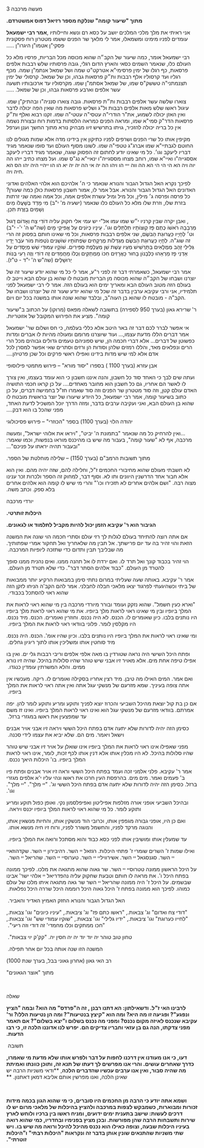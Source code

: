 <span dir="rtl">מעשה מרכבה 3</span>

**<span dir="rtl">מתוך "שיעור קומה" שנלקח מספר רזיאל דפוס
אמשטרדם.</span>**

**<span dir="rtl">אמר רבי ישמעאל</span>**, <span dir="rtl">אני ראיתי את
מלך מלכי המלכים יושב על כסא רם ונשא וחיילותיו עומדים לפניו מימינו
ומשמאלו, אמר לי מלאך שר הפנים ששמו מטטרון רוח פסקונית פסקי"ן אטמו"ן
היגרו"ן .....</span>

<span dir="rtl">רבי ישמעאל אומר, כמה שיעור של הקב״ה שהוא מכוסה מכל
הבריות, פרסיו מלא כל העולם כלו, שנאמר השמים כסאי והארץ הדום רגלי, גובה
פרסותיו שלש רבבות אלפים פרסאות, כף רגלו של ימין פרסימי"א אטרקט"ט שמה ושל
שמאל אנתמ"ן שמה. מכף רגליו ועד קרסוליו אלף רבבות ות״ק פרסאות גבהו, וכן
של שמאל. קרסולי של ימין תצנמתני"ה טששק"ס שמו, של שמאל אסתמ"ן שמו.
מקרסוליו עד ארכובותיו תשעה עשר אלפים וארבע פרסאות גבהו, וכן של שמאל.
.....</span>

<span dir="rtl">צוארו שלשה עשר אלפים רבבות ות״ת פרסאות. גובה צוארו
סנניה"ו ובהתיק"ן שמו. עיגול ראשו שלש מאות אלפים רבבות ול"ג ושליש פרסאות
מה שאין הפה יכולה לדבר ואין האזן יכולה לשמוע, את"ר הודרי"ה עטסי"ה עטטי"ה
שמו. זקנו רבוא ואלף ות״ק פרסאות הדר"ק סמי"א שמו, ומראה הפנים כמראה
הלסתות בדמות רוח ובצורת נשמה אין כל בריה יכולה להזכיר, גויתו בתרשיש זיוו
מבהיק נורא מתוך החשך וענן וערפל</span>

<span dir="rtl">מקיפין אותו כל שרי הפנים ושרפים לפניו כתיקון אין בידינו
מדה אלא שמות מגולים לנו החוטם לגבתיי"א שמו אברג"ג טטפי"ה שמו. לשונו מסוף
העולם ועד סופו שנאמר מגיד דבריו ליעקב וגו׳. כל מי שאינו יודע לחתום זה
הפסוק שוגה, שנאמר מגיד דבריו ליעקב אססגייה"ו ואיי"א שמו, רוחב מצחו
מססגייה"ו ינאיי"א נג"ס שמו. ועל מצחו כתיב ייהו הה יוה ויה הא הי הי הי הא
הה ווה ייי הו ויהו הה יה אי הה יה יה יא הו הו ייהיי היה יהו הס הא חיה
ויה</span>.

<span dir="rtl">לפיכך נקרא האל הגדול הגבור והנורא שנאמר כי ה׳ אלהיכם הוא
אלהי האלהים ואדוני האדונים האל הגדול הגבור והנורא. אבל אמר לו, אמור
חשבון פרסאות כולן כמה שעורן? כל פרסה ופרסה ג׳ מילין, וכל מיל ומיל עשרת
אלפים אמה, וכל אמה ואמה שני זרתות בזרת שלו, וזרת שלו מלא כל העולם כלו
שנאמר (ישעיה מ' י"ב) מִי מָדַד בְּשָׁעֳלוֹ מַיִם וְשָׁמַיִם בַּזֶּרֶת תִּכֵּן.</span>

<span dir="rtl">, ואבן יקרה שבין קרניו י״ש שמו עמו אל"י יש עמי אלי חקוק
עליה דּוֹדִי צַח וְאָדוֹם דָּגוּל מֵרְבָבָה רֹאשׁוֹ כֶּתֶם פָּז קְוּצּוֹתָיו תַּלְתַּלִּים וגו׳. עֵינָיו
כְּיוֹנִים עַל אֲפִיקֵי מָיִם (שה"ש ה' י'- י"ב) וט׳ לְחָיָיו כַּעֲרוּגַת הַבֹּשֶׂם, שני אלפים
רבבות פרסאות, וכל מי שאינו חותם בפסוק זה הרי זה שוג"ה. לְחָיָו כַּעֲרוּגַת הַבֹּשֶׂם
מִגְדְּלוֹת מֶרְקָחִים שִׂפְתוֹתָיו שׁוֹשַׁנִּים נֹטְפוֹת מוֹר עֹבֵר יָדָיו גְּלִילֵי זָהָב מְמֻלָּאִים בַּתַּרְשִׁישׁ
מֵעָיו עֶשֶׁת שֵׁן מְעֻלֶּפֶת סַפִּירִים. שׁוֹקָיו עַמּוּדֵי שֵׁשׁ מְיֻסָּדִים עַל אַדְנֵי פָז מַרְאֵהוּ כַּלְּבָנוֹן
בָּחוּר כָּאֲרָזִים חִכּוֹ מַמְתַקִּים וְכֻלּוֹ מַחֲמַדִּים זֶה דוֹדִי וְזֶה רֵעִי בְּנוֹת יְרוּשָׁלָים (שה"ש ה'
י"ד - ט"ז).</span>

<span dir="rtl">אמר רבי ישמעאל, כשאמרתי דבר זה לפני ר"ע, אמר לי כל מי
שהוא יודע שיעור זה של יוצרנו ושבחו של הקב״ה שהוא מכוסה מן הבריות מובטח
לו שהוא בן עולם הבא וייטב לו בעולם הזה מטוב העולם הבא ומאריך ימים הוא
בעולם הזה. אמר לי רבי ישמעאל לפני תלמידיו, אני ורבי עקיבא ערבין בדבר זה
שכל מי שהוא יודע שעור זה של יוצרנו ושבחו של הקב"ה - מובטח לו שהוא בן
העוה"ב, ובלבד שהוא שונה אותו במשנה בכל יום ויום</span>.

<span dir="rtl">ר' שרירא גאון (בערך 950 לספירה) בתשובה לשאלה מפאס
(מרוקו) על הכתוב ב"שיעור קומה". מציע את הפירוש המקובל של
אזוטריות.</span>

<span dir="rtl">אי אפשר לברר לכם דבר זה באר היטב אלא כללי בעלמה, כי חס
ושלום שר' ישמעאל אמר דברים הללו מדעת עצמו,... ועוד שיוצרנו מרומם ומעולה
מהיות לו אברים ומדות כפשוטן של דברים... אלא דברי חכמה הן, שיש ספוניהם
טעמים גדולים גבוהים מכל הרי הרים ונפלאים מאד, והללו רמזים שלהן וסודות הן
ורזים וסתרים שאי אפשר למסרן לכל אדם אלא למי שיש מדות בידינו ואפילו ראשי
פרקים וכל שכן פרטיהן....</span>

<span dir="rtl">אבן עזרא (בערך 1100 ) בספרו "יסוד מורא" – פירוש מתמטי
פילוסופי</span>

<span dir="rtl">ועתה שים לבך כי האחד סוד כל חשבון, והנה איננו חשבון כי
הוא עומד בעצמו, ואין צורך לו לאשר הם אחריו, גם כל חשבון הוא מחובר
מאחדים.... על כן קראו חכמי התושיה האדם עולם קטן, וזה סוד מטטרון שר הפנים
וזה סוד שאמרו חז"ל בחמישה דברים, על כן כתוב בשיעור קומה, אמר רבי ישמעאל,
כל היודע שיעורו של יוצר בראשית מובטח לו שהוא בן העולם הבא, ואני ועקיבה
ערבים בדבר, ומזה הדרך יוכל המשכיל לדעת האחד, מפני שהכל בו הוא
דבק....</span>

<span dir="rtl">יהודה הלוי (בערך 1100) בספר "הכוזרי" – פירוש
פסיכולוגי</span>

<span dir="rtl">...ואין להרחיק כל מה שנאמר "בתמונת ה' יביט", "ויראו את
אלוהי ישראל", ומעשה מרכבה, אף לא "שעור קומה", בעבור מה שיש בו מהיכנס
מוראו בנפשות, וכמו שאמר: "ובעבור תהיה יראתו על פניכם"...</span>

<span dir="rtl">מתוך תשובות הרמב"ם (בערך 1150) – שלילה מוחלטת של
הספר.</span>

<span dir="rtl">לא חשבתי מעולם שהוא מחיבורי החכמים ז"ל, וחלילה להם, שזה
יהיה מהם. ואין הוא אלא חבור אחד הדרשנין היוונים ותו לא. וסוף דבר, למחוק
זה הספר ולכרות זכר ענינו מצוה רבה. "ושם אלהים אחרים לא תזכירו וכו'" והרי
מי שיש לו קומה הוא אלהים אחרים בלא ספק. וכתב משה.</span>

<span dir="rtl">יורדי מרכבה</span>

**<span dir="rtl">היכלות זותרטי.</span>**

**<span dir="rtl">הגיבור הוא ר' עקיבא הזמן יכול להיות מקביל לתלמוד או
לגאונים.</span>**

<span dir="rtl">אם אתה רוצה להתיחד בעולם לגלות לך רזי עולם וסתרי חכמה
הוי שונה את המשנה הזאת והוי זהיר בה עד יום פרישתך. אל תבין מה שלאחריך
ואל תחקור אמרי שפתותיך. מה שבליבך תבין ותדום כדי שתזכה ליופיות המרכבה.
‏</span>

<span dir="rtl">הוי זהיר בכבוד קונך ואל תרד לו. ואם ירדת לו אל תהנה
ממנו. ואים נהנית ממנו סופך להטרד מן העולם. "כבוד אלהים הסתר דבר". כדי
שלא תטרד מן העולם. ‏</span>

<span dir="rtl">אמר ר' עקיבא. באותה שעה שעליתי במרום נתתי סימן במבואות
הרקיע יותר ממבואות של ביתי וכשהיגעתי לפרגוד יצאו מלאכי חבלה לחבלני. אמר
להם הקב'ה הניחו לזקן הזה שהוא ראוי להסתכל בכבודי. ‏</span>

<span dir="rtl">"וארא כעין חשמל". שהוא נזקק ועומד ובורר מיורדי מרכבה בין
מי שהוא ראוי לראות את המלך ביופיו ובין מי שאינו ראוי לראות מלך ביופיו.
את מי שהוא ראוי לראות מלך ביופיו היו נותנים בלבו. כיון שאומרים לו. הכנס.
לא היה נכנס. וחוזרין ואומרים. הכנס. מיד נכנס. היו מקלסין לומר. פלוני
בוודאי ראוי לראות את המלך ביופיו. ‏</span>

<span dir="rtl">ומי שאינו ראוי לראות את המלך ביופיו היו נותנים בלבו.
וכיון שהיו אומ'. הכנס. היה נכנס. מיד סוחטין אותו ומשליכין אותו לתוך
ריגיון גחלים. ‏</span>

<span dir="rtl">ופתח היכל השישי היה נראה שטורדין בו מאה אלפי אלפים וריבי
רבבות גלי ים. ואין בו אפילו טיפה אחת מים. אלא מאויר זיו אבני שיש טוהר
שהיו סלולות בהיכל. שהיה זיו נורא ממים. והלא המשרתין עומדין כנגדו.
‏</span>

<span dir="rtl">ואם אמר. המים האילו מה טיבן. מיד רצין אחריו בסקילה
ואומרים לו. ריקה. מעכשיו אין אתה צופה בעיניך. שמא מזרעם של מנשקי עגל אתה
ואין אתה ראוי לראות את המלך ביופיו. ‏</span>

<span dir="rtl">אם כן בת קול יוצאת מהיכל השביעי והכרוז יוצא לפניך ותוקע
ומריע ותוקע לומר להן. יפה אמרתם. בוודאי מזרעם של מנשקי עגל הוא ואינו
ראוי לראות המלך ביופיו. ואינו זז משם עד שמפצעין את ראשו במגזרי ברזל.
‏</span>

<span dir="rtl">כסימן הזה יהיה לדורות שלא יתעה אדם בפתח היכל הששי ויראה
זיו אבני אויר אבנים וישאל ויאמר. מים הם. שלא יביא את עצמו לידי סכנה.
‏</span>

<span dir="rtl">מפני שאפילו אינו ראוי לראות את המלך ביופיו אינו שואלן על
אויר זיו אבני שיש טוהר שהיו סלולות בהיכל. לא היו מכלין אותו אלא דנין
אותו לכף זכות, לומר, אינו ראוי לראות המלך ביופיו. בו' היכלות היאך נכנס.
‏</span>

<span dir="rtl">אמר ר' עקיבא. פלני אלמני זכה ועמד בפתח היכל הששי וראה
זיו אויר אבנים ופתח פיו ב' פעמים ואמר. מים מים. בהרפסת העין חרכו את ראשו
ונהי עליו י'א אלפים מגזרי ברזל. כסימן הזה יהיה לדורות שלא יתעה אדם בפתח
היכל הששי וג'. "יי מלך". "יי מלך". וגו'.</span>

<span dir="rtl"></span>

<span dir="rtl">ובהיכל השביעי אופני אורה מזלפות אפיליטון ואפיפלסמון נקי.
ואופן כפול תוקע ומריע ותוקע לומר. כל מי שהוא ראוי לראות המלך ביופיו יכנס
ויראה. ‏</span>

<span dir="rtl">ואם כן היו, אופני גבורה מגפפין אותו, וכרובי הוד מנשקין
אותו, והחיות מנשאין אותו, והנוגה מרקד לפניו, והחשמל משורר לפניו, ורוח
זיו חיה מנשא אותו. ‏</span>

<span dir="rtl">עד שמעלין אותו ומושיבין אותו לפני כסא כבוד והוא מסתכל
ורואה את המלך ביופיו. ‏</span>

<span dir="rtl">ואילו שמות ז' השרים שומרי ז' פתחי היכלות. רגזאל יי השר.
רהיבירון יי השר. שקדהוזאיי יי השר. סגנסגאל יי השר. אשירוויליי יי השר.
טערוסיי יי השר. שהריאל יי השר. ‏</span>

<span dir="rtl">על היכל הראשון ממונה טטרוסיי יי השר. שר גאוה שהוא מתגאה
את מלכו. לפיכך ממונה בפתח היכל ו'. את מראה לו חותם וטבעת שחקוק עליה
נהפדריאל יי אלהי ישר' אבינו שבשמים. על היכל ז' היה ממונה שהריאל יי השר
שר גאה מתגאה איתו מלכו של עולם כמוהו. לפיכך הוא ממונה בפתח ז' היכל גאוה
היכל רוממה היכל שררה היכל נפלאות. ‏</span>

<span dir="rtl">האל הגדול הגבור והנורא החזק האמיץ האדיר והאביר. ‏</span>

<span dir="rtl">"דודי צח ואדום" וג' צבאות., "ראשו כתם פז" וג' ציבאות.,
"עיניו כיונים" וגו' צבאות., "לחייו כערוגת" וגו' ציבאות., "ידיו גלילי"
וגו' צבאות., "שוקיו עמודי שש" וגו' צבאות., "חכו ממתקים וכלו מחמדי' זה
דודי וזה ריעי". ‏</span>

<span dir="rtl">טחון טוב טוהר יה יוד יוד יה יה חסין יה. "קק'ק יוי
צבאות". ‏</span>

<span dir="rtl">המשנה הזו שנה אותה בכל יום אחר תפילה. ‏</span>

<span dir="rtl">  
</span>

<span dir="rtl">רב האי גאון (אחרון גאוני בבל, בערך שנת 1000)</span>

<span dir="rtl">מתוך "אוצר הגאונים"</span>

<span dir="rtl"> </span>

<span dir="rtl">שאלה</span>

**<span dir="rtl">לרבינו האי ז"ל. ודשאילתון: הא דתנו רבנן , זה ה"פרדס"
מה הוא? ובמה "הציץ ונפגע"? ופגיעה זו מה היא? ומה הוא "קיצץ בנטיעות"? ומה
הן נטיעות הללו? ור' עקיבא שנכנס לאיזה מקום נכנס? ומפני מה נכנס בשלום
ו"יצא בשלום"? אם תאמר מפני צדקתו, הנה גם בן עזאי וחבריו צדיקים הם. יפרש
לנו אדוננו הלכה זו, כי רבו הדעות.</span>**

<span dir="rtl">תשובה </span>

<span dir="rtl">**דעו, כי אנו מעודנו אין דרכנו לחפות על דבר ולפרש אותו
שלא מדעת מי שאמרו, כדרך שאחרים עושים. והרי אנו מפרשים לך דעתו של תנא זה,
ותוכן כוונתו ואמיתת מה שהיה סבור, ואין אנו ערֵבים עכשיו שהדברים הלכה**,
**ודאי משניות הרבה יש שאינן הלכה, ואנו מפרשין אותם אליבא דמאן דאתנון.
**</span>

<span dir="rtl"> </span>

**<span dir="rtl">ושמא אתה יודע כי הרבה מן החכמים היו סוברים, כי מי שהוא
הגון בכמה מידות זכורות ומבוארות, כשמבקש לצפות במרכבה ולהציץ בהיכלות של
מלאכי מרום יש לו דרכים לעשות: שישב בתענית ימים ידועים, ומניח ראשו בין
ברכיו ולוחש לארץ שירות ותשבחות הרבה שהן מפורשות. ובכן מציץ בפנימיו
ובחדריו, כמי שהוא רואה בעיניו היכלות שבעה, וצופה כאילו הוא נכנס מהיכל
להיכל ורואה מה שיש בו. ויש שתי משניות שהתנאים שונין אותן בדבר זה ונקראות
"היכלות רבתי" ו"היכלות זוטרתי".</span>**
